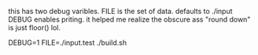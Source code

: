 this has two debug varibles.
FILE is the set of data. defaults to ./input
DEBUG enables priting. it helped me realize the obscure ass "round down" is just floor() lol.

DEBUG=1 FILE=./input.test ./build.sh
